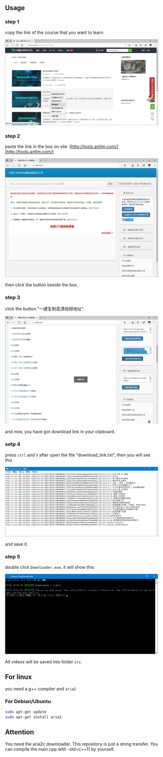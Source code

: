 ## Usage

### step 1

copy the link of the course that you want to learn

![1](1.jpg)

### step 2

paste the link in the box on site :[http://tools.antlm.com/](http://tools.antlm.com/) 

![2](2.jpg)

then click the button beside the box.

### step 3

click the button "一键复制高清视频地址".

![3](3.jpg)

and now, you have got download link in your clipboard.

### setp 4

press `ctrl` and `V` after open the file "download_link.txt", then you will see this

![4](4.jpg)

and save it.

### step 5

double click `Downloader.exe`, it will show this:

![5](5.jpg)

All videos will be saved into folder `src`.

## For linux
you need a g++ compiler and `aria2`
### For Debian/Ubuntu
```bash
sudo apt-get update
sudo apt-get install aria2
```

## Attention
You need the aria2c downloader. This repository is just a string transfer.
You can compile the main.cpp with -std=c++11 by yourself.

